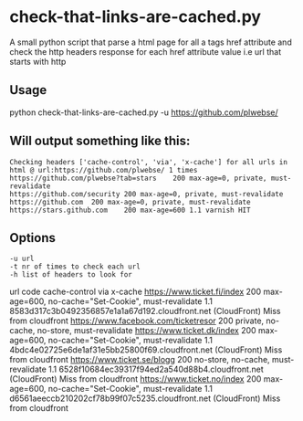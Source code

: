 # check-that-links-are-cached.py

A small python script that parse a html page for all a tags href attribute and check the http headers response for each href attribute value i.e url that starts with http 

## Usage

python check-that-links-are-cached.py -u https://github.com/plwebse/

## Will output something like this:

    Checking headers ['cache-control', 'via', 'x-cache'] for all urls in html @ url:https://github.com/plwebse/ 1 times
    https://github.com/plwebse?tab=stars	200	max-age=0, private, must-revalidate
    https://github.com/security	200	max-age=0, private, must-revalidate
    https://github.com	200	max-age=0, private, must-revalidate
    https://stars.github.com	200	max-age=600	1.1 varnish	HIT
## Options
    -u url  
    -t nr of times to check each url 
    -h list of headers to look for



url code    cache-control   via x-cache
https://www.ticket.fi/index 200 max-age=600, no-cache="Set-Cookie", must-revalidate     1.1 8583d317c3b0492356857e1a1a67d192.cloudfront.net (CloudFront)       Miss from cloudfront
https://www.facebook.com/ticketresor    200     private, no-cache, no-store, must-revalidate
https://www.ticket.dk/index     200     max-age=600, no-cache="Set-Cookie", must-revalidate     1.1 4bdc4e02725e6de1af31e5bb25800f69.cloudfront.net (CloudFront)       Miss from cloudfront
https://www.ticket.se/blogg     200     no-store, no-cache, must-revalidate     1.1 6528f10684ec39317f94ed2a540d88b4.cloudfront.net (CloudFront)        Miss from cloudfront
https://www.ticket.no/index     200     max-age=600, no-cache="Set-Cookie", must-revalidate     1.1 d6561aeeccb210202cf78b99f07c5235.cloudfront.net (CloudFront)       Miss from cloudfront